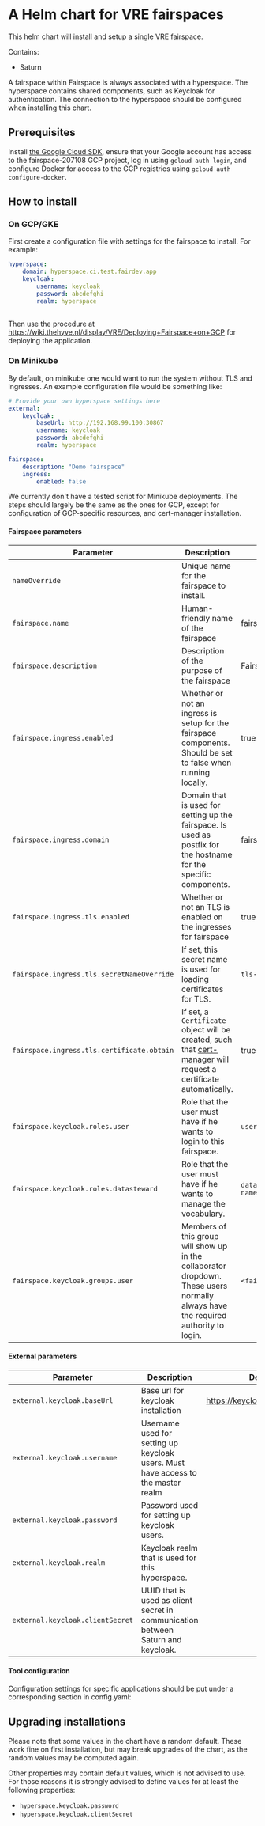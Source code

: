 # A Helm chart for VRE fairspaces
This helm chart will install and setup a single VRE fairspace.

Contains:

- Saturn

A fairspace within Fairspace is always associated with a hyperspace. The
hyperspace contains shared components, such as Keycloak for authentication.
The connection to the hyperspace should be configured when installing this chart.

## Prerequisites

Install [the Google Cloud SDK](https://cloud.google.com/sdk/install), ensure
that your Google account has access to the fairspace-207108 GCP project,
log in using `gcloud auth login`, and configure Docker for access to the GCP
registries using `gcloud auth configure-docker`.

## How to install

### On GCP/GKE

First create a configuration file with settings for the fairspace to install. For example:

```yaml
hyperspace:
    domain: hyperspace.ci.test.fairdev.app
    keycloak:
        username: keycloak
        password: abcdefghi
        realm: hyperspace
     

```

Then use the procedure at <https://wiki.thehyve.nl/display/VRE/Deploying+Fairspace+on+GCP>
for deploying the application.

### On Minikube

By default, on minikube one would want to run the system without TLS and ingresses. An example
configuration file would be something like:

```yaml
# Provide your own hyperspace settings here
external:
    keycloak:
        baseUrl: http://192.168.99.100:30867
        username: keycloak
        password: abcdefghi
        realm: hyperspace

fairspace:
    description: "Demo fairspace"
    ingress:
        enabled: false
```

We currently don't have a tested script for Minikube deployments. The steps should largely be
the same as the ones for GCP, except for configuration of GCP-specific resources, and cert-manager
installation.

#### Fairspace parameters
| Parameter  | Description  | Default |
|---|---|---|
| `nameOverride`  | Unique name for the fairspace to install. | <release name> |
| `fairspace.name`  | Human-friendly name of the fairspace | fairspace |
| `fairspace.description`  | Description of the purpose of the fairspace | Fairspace |
| `fairspace.ingress.enabled`  | Whether or not an ingress is setup for the fairspace components. Should be set to false when running locally.  | true |
| `fairspace.ingress.domain`   | Domain that is used for setting up the fairspace. Is used as postfix for the hostname for the specific components.  | fairspace.ci.test.fairdev.app  |
| `fairspace.ingress.tls.enabled`  | Whether or not an TLS is enabled on the ingresses for fairspace  | true  |
| `fairspace.ingress.tls.secretNameOverride`  | If set, this secret name is used for loading certificates for TLS. | `tls-<release name>` |
| `fairspace.ingress.tls.certificate.obtain`  | If set, a `Certificate` object will be created, such that [cert-manager](https://cert-manager.readthedocs.io/en/latest/) will request a certificate automatically. | true |
| `fairspace.keycloak.roles.user` | Role that the user must have if he wants to login to this fairspace. | `user-<fairspace-name>` |
| `fairspace.keycloak.roles.datasteward` | Role that the user must have if he wants to manage the vocabulary. | `datasteward-<fairspace-name>` |
| `fairspace.keycloak.groups.user` | Members of this group will show up in the collaborator dropdown. These users normally always have the required authority to login. | `<fairspace-name>-users` |

#### External parameters
| Parameter  | Description  | Default |
|---|---|---|
| `external.keycloak.baseUrl` | Base url for keycloak installation  | https://keycloak.ci.fairway.app  |
| `external.keycloak.username`  | Username used for setting up keycloak users. Must have access to the master realm | |
| `external.keycloak.password`  | Password used for setting up keycloak users. | |
| `external.keycloak.realm`  | Keycloak realm that is used for this hyperspace.| |
| `external.keycloak.clientSecret`  | UUID that is used as client secret in communication between Saturn and keycloak.| <random uuid> |

#### Tool configuration
Configuration settings for specific applications should be put under a corresponding section in config.yaml:


## Upgrading installations
Please note that some values in the chart have a random default. These work fine on first installation, but may break upgrades
of the chart, as the random values may be computed again.

Other properties may contain default values, which is not advised to use. For those reasons it is strongly advised to define
values for at least the following properties:

* `hyperspace.keycloak.password`
* `hyperspace.keycloak.clientSecret`

